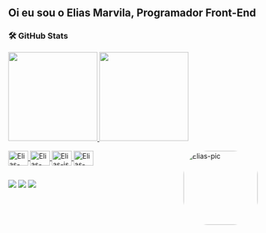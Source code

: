 ## Oi eu sou o Elias Marvila, Programador Front-End
### 🛠️ GitHub Stats
<div>
  <a href="https://github.com/elaiass">
    <img height="180em" src="https://github-readme-stats.vercel.app/api?username=elaiass&show_icons=true&theme=aura&include_all_commits=true&count_private=true"/>
    <img height="180em" src="https://github-readme-stats.vercel.app/api/top-langs/?username=elaiass&layout=compact&langs_count=7&theme=aura"/>
</div>

<div style="display: inline_block"><br>
  <img align="center" alt="Elias-css" height="30" width="40" src="https://cdn.jsdelivr.net/gh/devicons/devicon/icons/css3/css3-original.svg" />
  <img align="center" alt="Elias-html" height="30" width="40" src="https://cdn.jsdelivr.net/gh/devicons/devicon/icons/html5/html5-original-wordmark.svg" />
  <img align="center" alt="Elias-js" height="30" width="40" src="https://cdn.jsdelivr.net/gh/devicons/devicon/icons/javascript/javascript-original.svg" />
  <img align="center" alt="Elias-git" height="30" width="40" src="https://cdn.jsdelivr.net/gh/devicons/devicon/icons/git/git-original.svg" />
  <img align="right" alt="Elias-pic" height="150" style="border-radius:50px;" src="https://i.picasion.com/pic92/4ebd6c4a28348efbb13b0203bbfdb01a.gif"
</div>

##
  
<div>
  <a href="https://mail.google.com/mail/u/0/#inbox" target="_blank"> <img src="https://img.shields.io/badge/Gmail-D14836?style=for-the-badge&logo=gmail&logoColor=white" target="_blank"></a>
  <a href="https://www.linkedin.com/in/elias-marvila-7a861924b/" target="_blank"> <img src="https://img.shields.io/badge/LinkedIn-0077B5?style=for-the-badge&logo=linkedin&logoColor=white" target="_blank"></a>
  <a href="https://www.instagram.com/elias.marvila/" target="_blank"> <img src="https://img.shields.io/badge/Instagram-E4405F?style=for-the-badge&logo=instagram&logoColor=white" target="_blank"></a>
</div>
